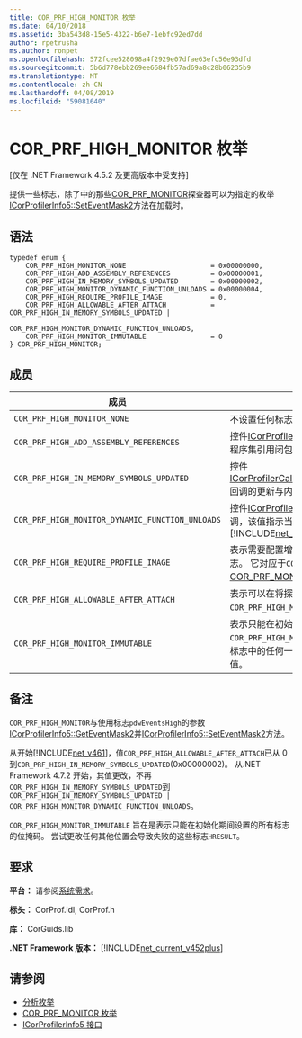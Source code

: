 ```yaml
---
title: COR_PRF_HIGH_MONITOR 枚举
ms.date: 04/10/2018
ms.assetid: 3ba543d8-15e5-4322-b6e7-1ebfc92ed7dd
author: rpetrusha
ms.author: ronpet
ms.openlocfilehash: 572fcee528098a4f2929e07dfae63efc56e93dfd
ms.sourcegitcommit: 5b6d778ebb269ee6684fb57ad69a8c28b06235b9
ms.translationtype: MT
ms.contentlocale: zh-CN
ms.lasthandoff: 04/08/2019
ms.locfileid: "59081640"
---
```

# <a name="corprfhighmonitor-enumeration"></a>COR_PRF_HIGH_MONITOR 枚举
[仅在 .NET Framework 4.5.2 及更高版本中受支持]  
  
 提供一些标志，除了中的那些[COR_PRF_MONITOR](../../../../docs/framework/unmanaged-api/profiling/cor-prf-monitor-enumeration.md)探查器可以为指定的枚举[ICorProfilerInfo5::SetEventMask2](../../../../docs/framework/unmanaged-api/profiling/icorprofilerinfo5-seteventmask2-method.md)方法在加载时。  
  
## <a name="syntax"></a>语法  
  
```  
typedef enum {  
    COR_PRF_HIGH_MONITOR_NONE                     = 0x00000000,  
    COR_PRF_HIGH_ADD_ASSEMBLY_REFERENCES          = 0x00000001,  
    COR_PRF_HIGH_IN_MEMORY_SYMBOLS_UPDATED        = 0x00000002,     
    COR_PRF_HIGH_MONITOR_DYNAMIC_FUNCTION_UNLOADS = 0x00000004,    
    COR_PRF_HIGH_REQUIRE_PROFILE_IMAGE            = 0,  
    COR_PRF_HIGH_ALLOWABLE_AFTER_ATTACH           = COR_PRF_HIGH_IN_MEMORY_SYMBOLS_UPDATED | 
                                                    COR_PRF_HIGH_MONITOR_DYNAMIC_FUNCTION_UNLOADS,  
    COR_PRF_HIGH_MONITOR_IMMUTABLE                = 0  
} COR_PRF_HIGH_MONITOR;  
```  
  
## <a name="members"></a>成员  
  
|成员|描述|  
|------------|-----------------|  
|`COR_PRF_HIGH_MONITOR_NONE`|不设置任何标志。|  
|`COR_PRF_HIGH_ADD_ASSEMBLY_REFERENCES`|控件[ICorProfilerCallback6::GetAssemblyReference](../../../../docs/framework/unmanaged-api/profiling/icorprofilercallback6-getassemblyreferences-method.md)在 CLR 程序集引用闭包审核期间添加程序集引用的回调。|  
|`COR_PRF_HIGH_IN_MEMORY_SYMBOLS_UPDATED`|控件[ICorProfilerCallback7::ModuleInMemorySymbolsUpdated](../../../../docs/framework/unmanaged-api/profiling/icorprofilercallback7-moduleinmemorysymbolsupdated-method.md)回调的更新与内存中模块关联的符号流。|  
|`COR_PRF_HIGH_MONITOR_DYNAMIC_FUNCTION_UNLOADS`|控件[ICorProfilerCallback9::DynamicMethodUnloaded](icorprofilercallback9-dynamicmethodunloaded-method.md)回调，该值指示当动态方法已被垃圾收集和卸载。 <br/> [!INCLUDE[net_current_v472plus](../../../../includes/net-current-v472plus.md)]|   
|`COR_PRF_HIGH_REQUIRE_PROFILE_IMAGE`|表示需要配置增强的映像的所有 `COR_PRF_HIGH_MONITOR` 标志。 它对应于`COR_PRF_REQUIRE_PROFILE_IMAGE`中的标志[COR_PRF_MONITOR](../../../../docs/framework/unmanaged-api/profiling/cor-prf-monitor-enumeration.md)枚举。|  
|`COR_PRF_HIGH_ALLOWABLE_AFTER_ATTACH`|表示可以在将探查器附加到运行中的应用之后进行设置的所有 `COR_PRF_HIGH_MONITOR` 标志。|  
|`COR_PRF_HIGH_MONITOR_IMMUTABLE`|表示只能在初始化过程中进行设置的所有 `COR_PRF_HIGH_MONITOR` 标志。 如果尝试从其他位置更改这些标志中的任何一个标志，则会产生一个指示失败的 `HRESULT` 值。|  
  
## <a name="remarks"></a>备注  
 `COR_PRF_HIGH_MONITOR`与使用标志`pdwEventsHigh`的参数[ICorProfilerInfo5::GetEventMask2](../../../../docs/framework/unmanaged-api/profiling/icorprofilerinfo5-geteventmask2-method.md)并[ICorProfilerInfo5::SetEventMask2](../../../../docs/framework/unmanaged-api/profiling/icorprofilerinfo5-seteventmask2-method.md)方法。  
  
从开始[!INCLUDE[net_v461](../../../../includes/net-v461-md.md)]，值`COR_PRF_HIGH_ALLOWABLE_AFTER_ATTACH`已从 0 到`COR_PRF_HIGH_IN_MEMORY_SYMBOLS_UPDATED`(0x00000002)。 从.NET Framework 4.7.2 开始，其值更改，不再`COR_PRF_HIGH_IN_MEMORY_SYMBOLS_UPDATED`到`COR_PRF_HIGH_IN_MEMORY_SYMBOLS_UPDATED | COR_PRF_HIGH_MONITOR_DYNAMIC_FUNCTION_UNLOADS`。   

`COR_PRF_HIGH_MONITOR_IMMUTABLE` 旨在是表示只能在初始化期间设置的所有标志的位掩码。 尝试更改任何其他位置会导致失败的这些标志`HRESULT`。

## <a name="requirements"></a>要求  
 **平台：** 请参阅[系统需求](../../../../docs/framework/get-started/system-requirements.md)。  
  
 **标头：** CorProf.idl, CorProf.h  
  
 **库：** CorGuids.lib  
  
 **.NET Framework 版本：** [!INCLUDE[net_current_v452plus](../../../../includes/net-current-v452plus-md.md)]  
  
## <a name="see-also"></a>请参阅

- [分析枚举](../../../../docs/framework/unmanaged-api/profiling/profiling-enumerations.md)
- [COR_PRF_MONITOR 枚举](../../../../docs/framework/unmanaged-api/profiling/cor-prf-monitor-enumeration.md)
- [ICorProfilerInfo5 接口](../../../../docs/framework/unmanaged-api/profiling/icorprofilerinfo5-interface.md)
